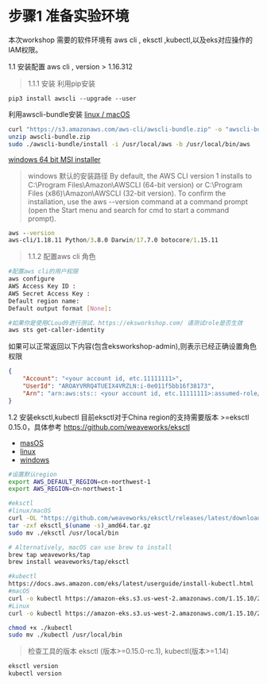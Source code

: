 # 步骤1 准备实验环境
本次workshop 需要的软件环境有 aws cli , eksctl ,kubectl,以及eks对应操作的IAM权限。

1.1 安装配置 aws cli , version > 1.16.312
 
 >1.1.1 安装
 利用pip安装
 ```
pip3 install awscli --upgrade --user
```

利用awscli-bundle安装
 [linux / macOS ](https://s3.amazonaws.com/aws-cli/awscli-bundle.zip)
 
 ```bash
 curl "https://s3.amazonaws.com/aws-cli/awscli-bundle.zip" -o "awscli-bundle.zip"
 unzip awscli-bundle.zip
 sudo ./awscli-bundle/install -i /usr/local/aws -b /usr/local/bin/aws
 ```
 
 [windows 64 bit MSI installer](https://s3.amazonaws.com/aws-cli/AWSCLI64PY3.msi)
 
 >windows 默认的安装路径
 By default, the AWS CLI version 1 installs to C:\Program Files\Amazon\AWSCLI (64-bit version) or C:\Program Files (x86)\Amazon\AWSCLI (32-bit version). To confirm the installation, use the aws --version command at a command prompt (open the Start menu and search for cmd to start a command prompt).
 
 ```cmd
 aws --version
aws-cli/1.18.11 Python/3.8.0 Darwin/17.7.0 botocore/1.15.11
 ```
 
>1.1.2 配置aws cli 角色


```bash
#配置aws cli的用户权限
aws configure
AWS Access Key ID :
AWS Secret Access Key :
Default region name:
Default output format [None]:

#如果你是使用CLoud9进行测试，https://eksworkshop.com/ 请测试role是否生效
aws sts get-caller-identity 
```
如果可以正常返回以下内容(包含eksworkshop-admin),则表示已经正确设置角色权限
```json
{
    "Account": "<your account id, etc.11111111>", 
    "UserId": "AROAYVRRQ4TUEIX4VRZLN:i-0e011f5bb16f38173", 
    "Arn": "arn:aws:sts:: <your account id, etc.11111111>:assumed-role/eksworkshop-admin/i-0e011f5bb16f38173"
}
```

1.2 安装eksctl,kubectl
目前eksctl对于China region的支持需要版本 >=eksctl 0.15.0，具体参考 https://github.com/weaveworks/eksctl 
* [masOS](https://github.com/weaveworks/eksctl/releases/download/0.15.0/eksctl_Darwin_amd64.tar.gz)
* [linux](https://github.com/weaveworks/eksctl/releases/download/0.15.0/eksctl_Linux_amd64.tar.gz)
* [windows](https://github.com/weaveworks/eksctl/releases/download/0.15.0/eksctl_Windows_amd64.zip)

```bash
#设置默认region
export AWS_DEFAULT_REGION=cn-northwest-1
export AWS_REGION=cn-northwest-1

#eksctl
#linux/macOS
curl -OL "https://github.com/weaveworks/eksctl/releases/latest/download/eksctl_$(uname -s)_amd64.tar.gz"
tar -zxf eksctl_$(uname -s)_amd64.tar.gz
sudo mv ./eksctl /usr/local/bin

# Alternatively, macOS can use brew to install
brew tap weaveworks/tap
brew install weaveworks/tap/eksctl

#kubectl
https://docs.aws.amazon.com/eks/latest/userguide/install-kubectl.html
#macOS
curl -o kubectl https://amazon-eks.s3.us-west-2.amazonaws.com/1.15.10/2020-02-22/bin/darwin/amd64/kubectl
#Linux
curl -o kubectl https://amazon-eks.s3.us-west-2.amazonaws.com/1.15.10/2020-02-22/bin/linux/amd64/kubectl

chmod +x ./kubectl
sudo mv ./kubectl /usr/local/bin

```
>检查工具的版本 eksctl (版本>=0.15.0-rc.1), kubectl(版本>=1.14)

```bash
eksctl version
kubectl version
```




